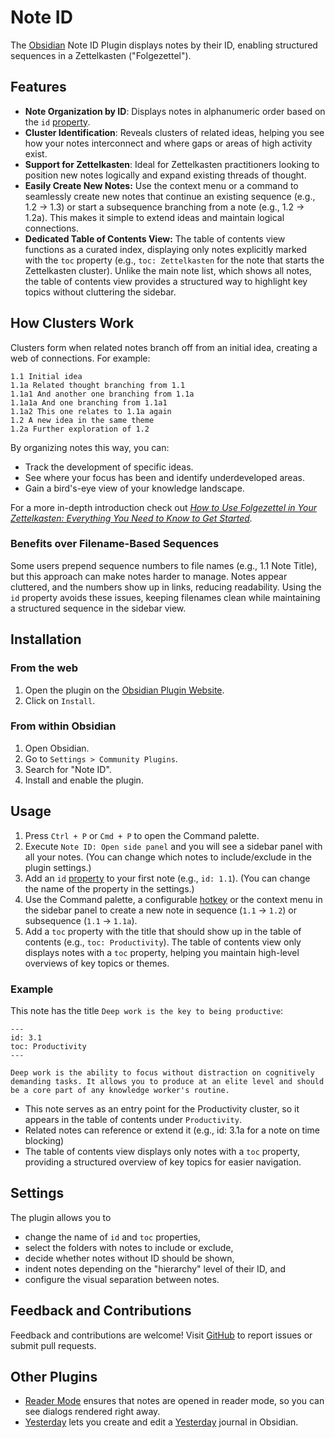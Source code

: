 # Note ID

The [Obsidian](https://www.obsidian.md/) Note ID Plugin displays notes by their ID, enabling structured sequences in a Zettelkasten ("Folgezettel").

## Features

- **Note Organization by ID**: Displays notes in alphanumeric order based on the `id` [property](https://help.obsidian.md/Editing+and+formatting/Properties).
- **Cluster Identification**: Reveals clusters of related ideas, helping you see how your notes interconnect and where gaps or areas of high activity exist.
- **Support for Zettelkasten**: Ideal for Zettelkasten practitioners looking to position new notes logically and expand existing threads of thought.
- **Easily Create New Notes:** Use the context menu or a command to seamlessly create new notes that continue an existing sequence (e.g., 1.2 → 1.3) or start a subsequence branching from a note (e.g., 1.2 → 1.2a). This makes it simple to extend ideas and maintain logical connections.
- **Dedicated Table of Contents View:** The table of contents view functions as a curated index, displaying only notes explicitly marked with the `toc` property (e.g., `toc: Zettelkasten` for the note that starts the Zettelkasten cluster). Unlike the main note list, which shows all notes, the table of contents view provides a structured way to highlight key topics without cluttering the sidebar.

## How Clusters Work

Clusters form when related notes branch off from an initial idea, creating a web of connections. For example:

```
1.1 Initial idea
1.1a Related thought branching from 1.1
1.1a1 And another one branching from 1.1a
1.1a1a And one branching from 1.1a1
1.1a2 This one relates to 1.1a again
1.2 A new idea in the same theme
1.2a Further exploration of 1.2
```

By organizing notes this way, you can:

- Track the development of specific ideas.
- See where your focus has been and identify underdeveloped areas.
- Gain a bird's-eye view of your knowledge landscape.

For a more in-depth introduction check out _[How to Use Folgezettel in Your Zettelkasten: Everything You Need to Know to Get Started](https://writing.bobdoto.computer/how-to-use-folgezettel-in-your-zettelkasten-everything-you-need-to-know-to-get-started/)._

### Benefits over Filename-Based Sequences

Some users prepend sequence numbers to file names (e.g., 1.1 Note Title), but this approach can make notes harder to manage. Notes appear cluttered, and the numbers show up in links, reducing readability. Using the `id` property avoids these issues, keeping filenames clean while maintaining a structured sequence in the sidebar view.

## Installation

### From the web

1. Open the plugin on the [Obsidian Plugin Website](https://obsidian.md/plugins?id=note-id).
2. Click on `Install`.

### From within Obsidian

1. Open Obsidian.
2. Go to `Settings > Community Plugins`.
3. Search for "Note ID".
4. Install and enable the plugin.

## Usage

1. Press `Ctrl + P` or `Cmd + P` to open the Command palette.
2. Execute `Note ID: Open side panel` and you will see a sidebar panel with all your notes. (You can change which notes to include/exclude in the plugin settings.)
3. Add an `id` [property](https://help.obsidian.md/Editing+and+formatting/Properties) to your first note (e.g., `id: 1.1`). (You can change the name of the property in the settings.)
4. Use the Command palette, a configurable [hotkey](https://help.obsidian.md/User+interface/Hotkeys) or the context menu in the sidebar panel to create a new note in sequence (`1.1` → `1.2`) or subsequence (`1.1` → `1.1a`).
5. Add a `toc` property with the title that should show up in the table of contents (e.g., `toc: Productivity`). The table of contents view only displays notes with a `toc` property, helping you maintain high-level overviews of key topics or themes.

### Example

This note has the title `Deep work is the key to being productive`:

```
---
id: 3.1
toc: Productivity
---

Deep work is the ability to focus without distraction on cognitively demanding tasks. It allows you to produce at an elite level and should be a core part of any knowledge worker's routine.
```

- This note serves as an entry point for the Productivity cluster, so it appears in the table of contents under `Productivity`.
- Related notes can reference or extend it (e.g., id: 3.1a for a note on time blocking)
- The table of contents view displays only notes with a `toc` property, providing a structured overview of key topics for easier navigation.

## Settings

The plugin allows you to

- change the name of `id` and `toc` properties,
- select the folders with notes to include or exclude,
- decide whether notes without ID should be shown,
- indent notes depending on the "hierarchy" level of their ID, and
- configure the visual separation between notes.

## Feedback and Contributions

Feedback and contributions are welcome! Visit [GitHub](https://github.com/dominikmayer/obsidian-note-id) to report issues or submit pull requests.

## Other Plugins

- [Reader Mode](https://github.com/dominikmayer/obsidian-reader-mode) ensures that notes are opened in reader mode, so you can see dialogs rendered right away.
- [Yesterday](https://github.com/dominikmayer/obsidian-yesterday) lets you create and edit a [Yesterday](https://www.yesterday.md) journal in Obsidian.
